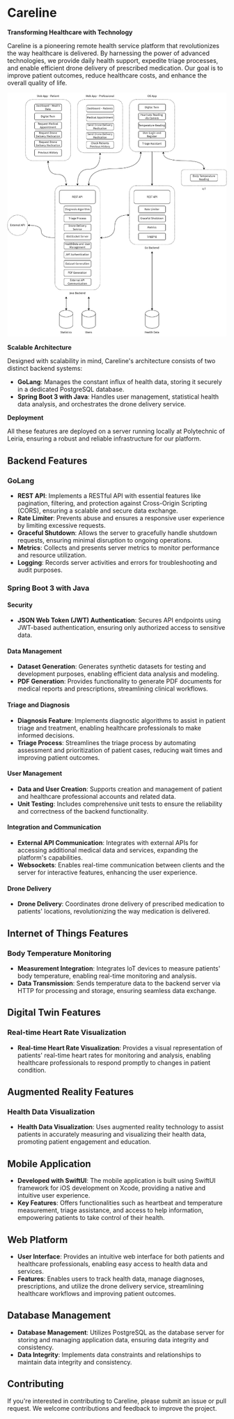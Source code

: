 # Careline
**Transforming Healthcare with Technology**

Careline is a pioneering remote health service platform that revolutionizes the way healthcare is delivered. By harnessing the power of advanced technologies, we provide daily health support, expedite triage processes, and enable efficient drone delivery of prescribed medication. Our goal is to improve patient outcomes, reduce healthcare costs, and enhance the overall quality of life.

<img src="Assets/Simple-Workflow.png" alt="Simple Workflow" width="700">

**Scalable Architecture**

Designed with scalability in mind, Careline's architecture consists of two distinct backend systems:

* **GoLang**: Manages the constant influx of health data, storing it securely in a dedicated PostgreSQL database.
* **Spring Boot 3 with Java**: Handles user management, statistical health data analysis, and orchestrates the drone delivery service.

**Deployment**

All these features are deployed on a server running locally at Polytechnic of Leiria, ensuring a robust and reliable infrastructure for our platform.

## Backend Features

### GoLang

* **REST API**: Implements a RESTful API with essential features like pagination, filtering, and protection against Cross-Origin Scripting (CORS), ensuring a scalable and secure data exchange.
* **Rate Limiter**: Prevents abuse and ensures a responsive user experience by limiting excessive requests.
* **Graceful Shutdown**: Allows the server to gracefully handle shutdown requests, ensuring minimal disruption to ongoing operations.
* **Metrics**: Collects and presents server metrics to monitor performance and resource utilization.
* **Logging**: Records server activities and errors for troubleshooting and audit purposes.

### Spring Boot 3 with Java

#### Security

* **JSON Web Token (JWT) Authentication**: Secures API endpoints using JWT-based authentication, ensuring only authorized access to sensitive data.

#### Data Management

* **Dataset Generation**: Generates synthetic datasets for testing and development purposes, enabling efficient data analysis and modeling.
* **PDF Generation**: Provides functionality to generate PDF documents for medical reports and prescriptions, streamlining clinical workflows.

#### Triage and Diagnosis

* **Diagnosis Feature**: Implements diagnostic algorithms to assist in patient triage and treatment, enabling healthcare professionals to make informed decisions.
* **Triage Process**: Streamlines the triage process by automating assessment and prioritization of patient cases, reducing wait times and improving patient outcomes.

#### User Management

* **Data and User Creation**: Supports creation and management of patient and healthcare professional accounts and related data.
* **Unit Testing**: Includes comprehensive unit tests to ensure the reliability and correctness of the backend functionality.

#### Integration and Communication

* **External API Communication**: Integrates with external APIs for accessing additional medical data and services, expanding the platform's capabilities.
* **Websockets**: Enables real-time communication between clients and the server for interactive features, enhancing the user experience.

#### Drone Delivery

* **Drone Delivery**: Coordinates drone delivery of prescribed medication to patients' locations, revolutionizing the way medication is delivered.

## Internet of Things Features

### Body Temperature Monitoring

* **Measurement Integration**: Integrates IoT devices to measure patients' body temperature, enabling real-time monitoring and analysis.
* **Data Transmission**: Sends temperature data to the backend server via HTTP for processing and storage, ensuring seamless data exchange.

## Digital Twin Features

### Real-time Heart Rate Visualization

* **Real-time Heart Rate Visualization**: Provides a visual representation of patients' real-time heart rates for monitoring and analysis, enabling healthcare professionals to respond promptly to changes in patient condition.

## Augmented Reality Features

### Health Data Visualization

* **Health Data Visualization**: Uses augmented reality technology to assist patients in accurately measuring and visualizing their health data, promoting patient engagement and education.

## Mobile Application

* **Developed with SwiftUI**: The mobile application is built using SwiftUI framework for iOS development on Xcode, providing a native and intuitive user experience.
* **Key Features**: Offers functionalities such as heartbeat and temperature measurement, triage assistance, and access to help information, empowering patients to take control of their health.

## Web Platform

* **User Interface**: Provides an intuitive web interface for both patients and healthcare professionals, enabling easy access to health data and services.
* **Features**: Enables users to track health data, manage diagnoses, prescriptions, and utilize the drone delivery service, streamlining healthcare workflows and improving patient outcomes.

## Database Management

* **Database Management**: Utilizes PostgreSQL as the database server for storing and managing application data, ensuring data integrity and consistency.
* **Data Integrity**: Implements data constraints and relationships to maintain data integrity and consistency.

## Contributing

If you're interested in contributing to Careline, please submit an issue or pull request. We welcome contributions and feedback to improve the project.